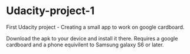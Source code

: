 # Udacity-project-1
First Udacity project - Creating a small app to work on google cardboard.

Download the apk to your device and install it there. Requires a google cardboard and a phone equivilent to Samsung galaxy S6 or later.

